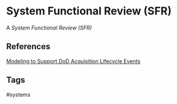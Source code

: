 # System Functional Review (SFR)

A *System Functional Review (SFR)*

## References
[Modeling to Support DoD Acquisition Lifecycle Events](https://apps.dtic.mil/sti/pdfs/AD1168439.pdf)

## Tags
#systems
